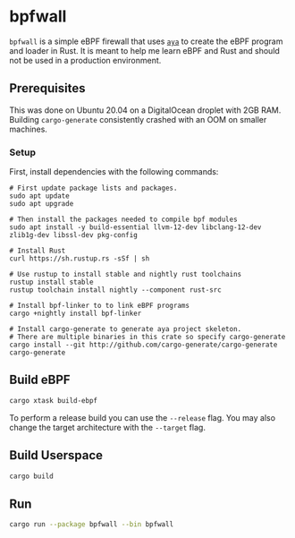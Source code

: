 # bpfwall
`bpfwall` is a simple eBPF firewall that uses [`aya`](https://crates.io/crates/aya) to create the eBPF program and loader in Rust.
It is meant to help me learn eBPF and Rust and should not be used in a production environment.

## Prerequisites

This was done on Ubuntu 20.04 on a DigitalOcean droplet with 2GB RAM.
Building `cargo-generate` consistently crashed with an OOM on smaller machines.

### Setup
First, install dependencies with the following commands:

```
# First update package lists and packages.
sudo apt update
sudo apt upgrade

# Then install the packages needed to compile bpf modules
sudo apt install -y build-essential llvm-12-dev libclang-12-dev zlib1g-dev libssl-dev pkg-config

# Install Rust
curl https://sh.rustup.rs -sSf | sh

# Use rustup to install stable and nightly rust toolchains
rustup install stable
rustup toolchain install nightly --component rust-src

# Install bpf-linker to to link eBPF programs
cargo +nightly install bpf-linker

# Install cargo-generate to generate aya project skeleton.
# There are multiple binaries in this crate so specify cargo-generate
cargo install --git http://github.com/cargo-generate/cargo-generate cargo-generate
```


## Build eBPF

```bash
cargo xtask build-ebpf
```

To perform a release build you can use the `--release` flag.
You may also change the target architecture with the `--target` flag.

## Build Userspace

```bash
cargo build
```

## Run

```bash
cargo run --package bpfwall --bin bpfwall
```


